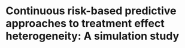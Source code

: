 # Continuous risk-based predictive approaches to treatment effect heterogeneity: A simulation study
